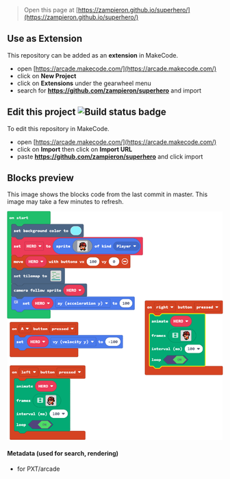  


> Open this page at [https://zampieron.github.io/superhero/](https://zampieron.github.io/superhero/)

## Use as Extension

This repository can be added as an **extension** in MakeCode.

* open [https://arcade.makecode.com/](https://arcade.makecode.com/)
* click on **New Project**
* click on **Extensions** under the gearwheel menu
* search for **https://github.com/zampieron/superhero** and import

## Edit this project ![Build status badge](https://github.com/zampieron/superhero/workflows/MakeCode/badge.svg)

To edit this repository in MakeCode.

* open [https://arcade.makecode.com/](https://arcade.makecode.com/)
* click on **Import** then click on **Import URL**
* paste **https://github.com/zampieron/superhero** and click import

## Blocks preview

This image shows the blocks code from the last commit in master.
This image may take a few minutes to refresh.

![A rendered view of the blocks](https://github.com/zampieron/superhero/raw/master/.github/makecode/blocks.png)

#### Metadata (used for search, rendering)

* for PXT/arcade
<script src="https://makecode.com/gh-pages-embed.js"></script><script>makeCodeRender("{{ site.makecode.home_url }}", "{{ site.github.owner_name }}/{{ site.github.repository_name }}");</script>

